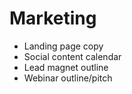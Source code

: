 # Marketing

- Landing page copy
- Social content calendar
- Lead magnet outline
- Webinar outline/pitch
